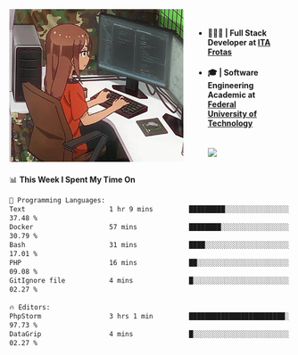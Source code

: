 
<body >
  <div style="display: flex; width: auto; margin-right: 30px ">
    <img align="right" width="312" height="274" style="padding-right:20px; " src="assets/umiko.gif" alt="Computer man" />
    <ul style="flex: 1;">
      <li><h4>🧑🏽‍💻 | Full Stack Developer at <a href="https://itafrotas.com//">ITA Frotas</a></h4></li>
      <li><h4>🎓 | Software Engineering Academic at <a href="http://www.utfpr.edu.br/">Federal University of Technology</a></h4></li>
      <br/>
      <a href="https://skillicons.dev">
        <img src="https://skillicons.dev/icons?i=ts,react,nodejs,go,swift,js,adonis,postgres,c,heroku,gradle,firebase,flutter,docker,aws,java,redis,kubernetes&theme=light&&perline=6 " />
      </a>
    </ul>  
    <br/>
  </div>
</body>


<!--START_SECTION:waka-->
📊 **This Week I Spent My Time On** 

```text
💬 Programming Languages: 
Text                     1 hr 9 mins         █████████░░░░░░░░░░░░░░░░   37.48 % 
Docker                   57 mins             ████████░░░░░░░░░░░░░░░░░   30.79 % 
Bash                     31 mins             ████░░░░░░░░░░░░░░░░░░░░░   17.01 % 
PHP                      16 mins             ██░░░░░░░░░░░░░░░░░░░░░░░   09.08 % 
GitIgnore file           4 mins              █░░░░░░░░░░░░░░░░░░░░░░░░   02.27 % 

🔥 Editors: 
PhpStorm                 3 hrs 1 min         ████████████████████████░   97.73 % 
DataGrip                 4 mins              █░░░░░░░░░░░░░░░░░░░░░░░░   02.27 % 
```


<!--END_SECTION:waka-->

<!--
**danielr0d/danielr0d** is a ✨ _special_ ✨ repository because its `README.md` (this file) appears on your GitHub profile.

Here are some ideas to get you started:

- 🔭 I’m currently working on ...
- 🌱 I’m currently learning ...
- 👯 I’m looking to collaborate on ...
- 🤔 I’m looking for help with ...
- 💬 Ask me about ...
- 📫 How to reach me: ...
- 😄 Pronouns: ...
- ⚡ Fun fact: ...
-->
